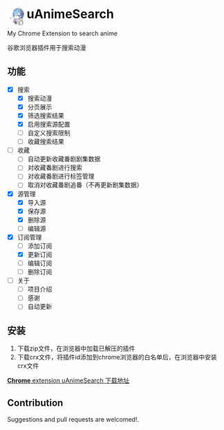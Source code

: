# <img src="public/icons/128.png" width="45" align="left"> uAnimeSearch

My Chrome Extension to search anime

谷歌浏览器插件用于搜索动漫

## 功能

- [x] 搜索
  - [x] 搜索动漫 
  - [x] 分页展示
  - [x] 筛选搜索结果
  - [x] 启用搜索源配置
  - [ ] 自定义搜索限制
  - [ ] 收藏搜索结果
- [ ] 收藏
  - [ ] 自动更新收藏番剧剧集数据
  - [ ] 对收藏番剧进行搜索
  - [ ] 对收藏番剧进行标签管理
  - [ ] 取消对收藏番剧追番（不再更新剧集数据）
- [x] 源管理
  - [x] 导入源
  - [x] 保存源
  - [x] 删除源
  - [ ] 编辑源
- [x] 订阅管理
  - [ ] 添加订阅
  - [x] 更新订阅
  - [ ] 编辑订阅
  - [ ] 删除订阅
- [ ] 关于
  - [ ] 项目介绍
  - [ ] 感谢
  - [ ] 自动更新

## 安装
1. 下载zip文件，在浏览器中加载已解压的插件
2. 下载crx文件，将插件id添加到chrome浏览器的白名单后，在浏览器中安装crx文件

[**Chrome** extension uAnimeSearch 下载地址](https://github.com/yuan-uyume/uAnimeSearch/releases/latest)

## Contribution

Suggestions and pull requests are welcomed!.
